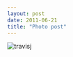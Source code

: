 ```yaml
---
layout: post
date: 2011-06-21
title: "Photo post"
---
```

![travisj](/images/2cb97f1342c17387f121eb4b1d5422d8ddd764ea3ed72a41e292e778b54b3503.jpg)

<p> </p>